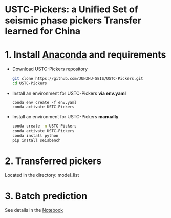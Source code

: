 # USTC-Pickers: a Unified Set of seismic phase pickers Transfer learned for China

# 1. Install [Anaconda](https://www.anaconda.com/) and requirements

* Download USTC-Pickers repository

  ```bash
  git clone https://github.com/JUNZHU-SEIS/USTC-Pickers.git
  cd USTC-Pickers
  ```

* Install an environment for USTC-Pickers **via env.yaml**

  ```
  conda env create -f env.yaml
  conda activate USTC-Pickers
  ```
  
* Install an environment for USTC-Pickers **manually**

  ```bash
  conda create -n USTC-Pickers
  conda activate USTC-Pickers
  conda install python
  pip install seisbench
  ```
  

# 2. Transferred pickers

Located in the directory: model_list

# 3. Batch prediction

See details in the [Notebook](https://github.com/JUNZHU-SEIS/USTC-Pickers/blob/main/demo/Demo_Predict.ipynb)
